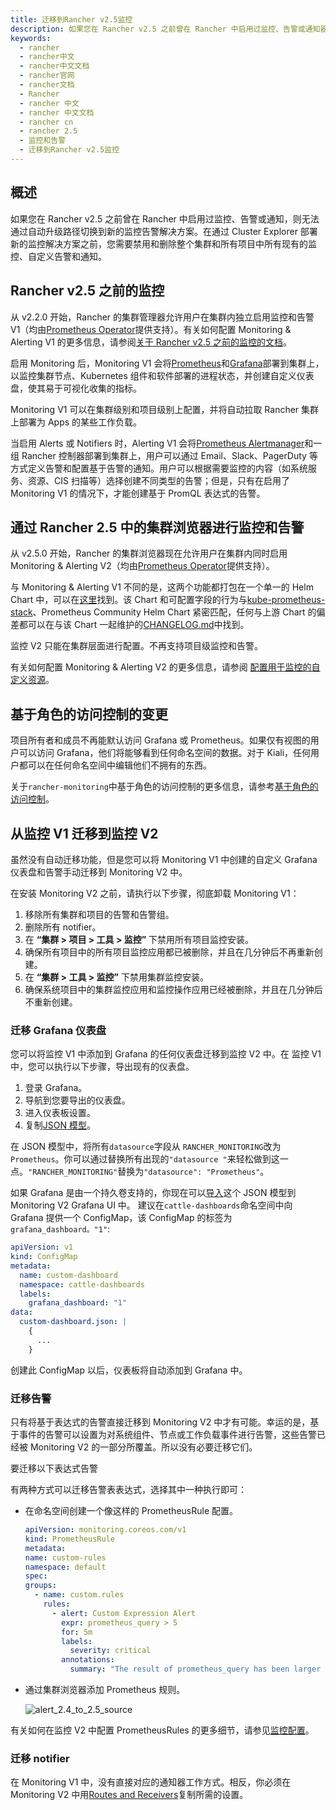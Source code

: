 ```yaml
---
title: 迁移到Rancher v2.5监控
description: 如果您在 Rancher v2.5 之前曾在 Rancher 中启用过监控、告警或通知器，则没有自动升级路径来切换到新的监控/告警解决方案。在通过 Cluster Explore 部署新的监控解决方案之前，您需要禁用和删除整个集群和所有项目中所有现有的自定义告警、通知器和监控安装。
keywords:
  - rancher
  - rancher中文
  - rancher中文文档
  - rancher官网
  - rancher文档
  - Rancher
  - rancher 中文
  - rancher 中文文档
  - rancher cn
  - rancher 2.5
  - 监控和告警
  - 迁移到Rancher v2.5监控
---
```


## 概述

如果您在 Rancher v2.5 之前曾在 Rancher 中启用过监控、告警或通知，则无法通过自动升级路径切换到新的监控告警解决方案。在通过 Cluster Explorer 部署新的监控解决方案之前，您需要禁用和删除整个集群和所有项目中所有现有的监控、自定义告警和通知。

## Rancher v2.5 之前的监控

从 v2.2.0 开始，Rancher 的集群管理器允许用户在集群内独立启用监控和告警 V1（均由[Prometheus Operator](https://github.com/prometheus-operator/prometheus-operator)提供支持）。有关如何配置 Monitoring & Alerting V1 的更多信息，请参阅[关于 Rancher v2.5 之前的监控的文档](/docs/rancher2.5/monitoring-alerting/_index)。

启用 Monitoring 后，Monitoring V1 会将[Prometheus](https://prometheus.io/)和[Grafana](https://grafana.com/docs/grafana/latest/getting-started/)部署到集群上，以监控集群节点、Kubernetes 组件和软件部署的进程状态，并创建自定义仪表盘，使其易于可视化收集的指标。

Monitoring V1 可以在集群级别和项目级别上配置，并将自动拉取 Rancher 集群上部署为 Apps 的某些工作负载。

当启用 Alerts 或 Notifiers 时，Alerting V1 会将[Prometheus Alertmanager](https://prometheus.io/docs/alerting/latest/alertmanager/)和一组 Rancher 控制器部署到集群上，用户可以通过 Email、Slack、PagerDuty 等方式定义告警和配置基于告警的通知。用户可以根据需要监控的内容（如系统服务、资源、CIS 扫描等）选择创建不同类型的告警；但是，只有在启用了 Monitoring V1 的情况下，才能创建基于 PromQL 表达式的告警。

## 通过 Rancher 2.5 中的集群浏览器进行监控和告警

从 v2.5.0 开始，Rancher 的集群浏览器现在允许用户在集群内同时启用 Monitoring & Alerting V2（均由[Prometheus Operator](https://github.com/prometheus-operator/prometheus-operator)提供支持）。

与 Monitoring & Alerting V1 不同的是，这两个功能都打包在一个单一的 Helm Chart 中，可以在[这里](https://github.com/rancher/charts/blob/main/charts/rancher-monitoring)找到。该 Chart 和可配置字段的行为与[kube-prometheus-stack](https://github.com/prometheus-community/helm-charts/tree/main/charts/kube-prometheus-stack)、Prometheus Community Helm Chart 紧密匹配，任何与上游 Chart 的偏差都可以在与该 Chart 一起维护的[CHANGELOG.md](https://github.com/rancher/charts/blob/main/charts/rancher-monitoring/CHANGELOG.md)中找到。

监控 V2 只能在集群层面进行配置。不再支持项目级监控和告警。

有关如何配置 Monitoring & Alerting V2 的更多信息，请参阅 [配置用于监控的自定义资源](/docs/rancher2.5/monitoring-alerting/configuration/_index)。

## 基于角色的访问控制的变更

项目所有者和成员不再能默认访问 Grafana 或 Prometheus。如果仅有视图的用户可以访问 Grafana，他们将能够看到任何命名空间的数据。对于 Kiali，任何用户都可以在任何命名空间中编辑他们不拥有的东西。

关于`rancher-monitoring`中基于角色的访问控制的更多信息，请参考[基于角色的访问控制](/docs/rancher2.5/monitoring-alerting/rbac/_index)。

## 从监控 V1 迁移到监控 V2

虽然没有自动迁移功能，但是您可以将 Monitoring V1 中创建的自定义 Grafana 仪表盘和告警手动迁移到 Monitoring V2 中。

在安装 Monitoring V2 之前，请执行以下步骤，彻底卸载 Monitoring V1：

1. 移除所有集群和项目的告警和告警组。
1. 删除所有 notifier。
1. 在 **“集群 > 项目 > 工具 > 监控”** 下禁用所有项目监控安装。
1. 确保所有项目中的所有项目监控应用都已被删除，并且在几分钟后不再重新创建。
1. 在 **“集群 > 工具 > 监控”** 下禁用集群监控安装。
1. 确保系统项目中的集群监控应用和监控操作应用已经被删除，并且在几分钟后不重新创建。

### 迁移 Grafana 仪表盘

您可以将监控 V1 中添加到 Grafana 的任何仪表盘迁移到监控 V2 中。在 监控 V1 中，您可以执行以下步骤，导出现有的仪表盘。

1. 登录 Grafana。
1. 导航到您要导出的仪表盘。
1. 进入仪表板设置。
1. 复制[JSON 模型](https://grafana.com/docs/grafana/latest/dashboards/json-model/)。

在 JSON 模型中，将所有`datasource`字段从 `RANCHER_MONITORING`改为`Prometheus`。你可以通过替换所有出现的`"datasource "`来轻松做到这一点。`"RANCHER_MONITORING"`替换为`"datasource": "Prometheus"`。

如果 Grafana 是由一个持久卷支持的，你现在可以[导入](https://grafana.com/docs/grafana/latest/dashboards/export-import/)这个 JSON 模型到 Monitoring V2 Grafana UI 中。
建议在`cattle-dashboards`命名空间中向 Grafana 提供一个 ConfigMap，该 ConfigMap 的标签为`grafana_dashboard。"1"`:

```yaml
apiVersion: v1
kind: ConfigMap
metadata:
  name: custom-dashboard
  namespace: cattle-dashboards
  labels:
    grafana_dashboard: "1"
data:
  custom-dashboard.json: |
    { 
      ... 
    }
```

创建此 ConfigMap 以后，仪表板将自动添加到 Grafana 中。

### 迁移告警

只有将基于表达式的告警直接迁移到 Monitoring V2 中才有可能。幸运的是，基于事件的告警可以设置为对系统组件、节点或工作负载事件进行告警，这些告警已经被 Monitoring V2 的一部分所覆盖。所以没有必要迁移它们。

要迁移以下表达式告警

有两种方式可以迁移告警表表达式，选择其中一种执行即可：

- 在命名空间创建一个像这样的 PrometheusRule 配置。

  ```yaml
  apiVersion: monitoring.coreos.com/v1
  kind: PrometheusRule
  metadata:
  name: custom-rules
  namespace: default
  spec:
  groups:
    - name: custom.rules
      rules:
        - alert: Custom Expression Alert
          expr: prometheus_query > 5
          for: 5m
          labels:
            severity: critical
          annotations:
            summary: "The result of prometheus_query has been larger than 5 for 5m. Current value {{ $value }}"
  ```

- 通过集群浏览器添加 Prometheus 规则。

  ![alert_2.4_to_2.5_source](/img/rancher/monitoring/migration/alert_2.4_to_2.5_source.png)

有关如何在监控 V2 中配置 PrometheusRules 的更多细节，请参见[监控配置](/docs/rancher2.5/monitoring-alerting/configuration/_index)。

### 迁移 notifier

在 Monitoring V1 中，没有直接对应的通知器工作方式。相反，你必须在 Monitoring V2 中用[Routes and Receivers](/docs/rancher2.5/monitoring-alerting/configuration/_index#配置-Alertmanager-Config)复制所需的设置。
